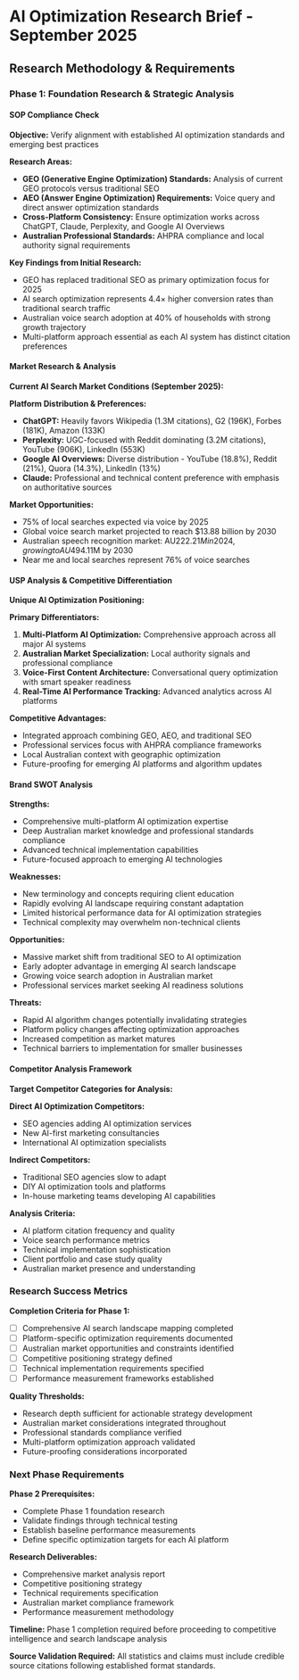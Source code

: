 # AI Optimization Research Brief - September 2025

## Research Methodology & Requirements

### Phase 1: Foundation Research & Strategic Analysis

#### SOP Compliance Check
**Objective:** Verify alignment with established AI optimization standards and emerging best practices

**Research Areas:**
- **GEO (Generative Engine Optimization) Standards:** Analysis of current GEO protocols versus traditional SEO
- **AEO (Answer Engine Optimization) Requirements:** Voice query and direct answer optimization standards
- **Cross-Platform Consistency:** Ensure optimization works across ChatGPT, Claude, Perplexity, and Google AI Overviews
- **Australian Professional Standards:** AHPRA compliance and local authority signal requirements

**Key Findings from Initial Research:**
- GEO has replaced traditional SEO as primary optimization focus for 2025
- AI search optimization represents 4.4× higher conversion rates than traditional search traffic
- Australian voice search adoption at 40% of households with strong growth trajectory
- Multi-platform approach essential as each AI system has distinct citation preferences

#### Market Research & Analysis
**Current AI Search Market Conditions (September 2025):**

**Platform Distribution & Preferences:**
- **ChatGPT:** Heavily favors Wikipedia (1.3M citations), G2 (196K), Forbes (181K), Amazon (133K)
- **Perplexity:** UGC-focused with Reddit dominating (3.2M citations), YouTube (906K), LinkedIn (553K)
- **Google AI Overviews:** Diverse distribution - YouTube (18.8%), Reddit (21%), Quora (14.3%), LinkedIn (13%)
- **Claude:** Professional and technical content preference with emphasis on authoritative sources

**Market Opportunities:**
- 75% of local searches expected via voice by 2025
- Global voice search market projected to reach $13.88 billion by 2030
- Australian speech recognition market: AU$222.21M in 2024, growing to AU$494.11M by 2030
- Near me and local searches represent 76% of voice searches

#### USP Analysis & Competitive Differentiation
**Unique AI Optimization Positioning:**

**Primary Differentiators:**
1. **Multi-Platform AI Optimization:** Comprehensive approach across all major AI systems
2. **Australian Market Specialization:** Local authority signals and professional compliance
3. **Voice-First Content Architecture:** Conversational query optimization with smart speaker readiness
4. **Real-Time AI Performance Tracking:** Advanced analytics across AI platforms

**Competitive Advantages:**
- Integrated approach combining GEO, AEO, and traditional SEO
- Professional services focus with AHPRA compliance frameworks
- Local Australian context with geographic optimization
- Future-proofing for emerging AI platforms and algorithm updates

#### Brand SWOT Analysis
**Strengths:**
- Comprehensive multi-platform AI optimization expertise
- Deep Australian market knowledge and professional standards compliance
- Advanced technical implementation capabilities
- Future-focused approach to emerging AI technologies

**Weaknesses:**
- New terminology and concepts requiring client education
- Rapidly evolving AI landscape requiring constant adaptation
- Limited historical performance data for AI optimization strategies
- Technical complexity may overwhelm non-technical clients

**Opportunities:**
- Massive market shift from traditional SEO to AI optimization
- Early adopter advantage in emerging AI search landscape
- Growing voice search adoption in Australian market
- Professional services market seeking AI readiness solutions

**Threats:**
- Rapid AI algorithm changes potentially invalidating strategies
- Platform policy changes affecting optimization approaches
- Increased competition as market matures
- Technical barriers to implementation for smaller businesses

#### Competitor Analysis Framework
**Target Competitor Categories for Analysis:**

**Direct AI Optimization Competitors:**
- SEO agencies adding AI optimization services
- New AI-first marketing consultancies
- International AI optimization specialists

**Indirect Competitors:**
- Traditional SEO agencies slow to adapt
- DIY AI optimization tools and platforms
- In-house marketing teams developing AI capabilities

**Analysis Criteria:**
- AI platform citation frequency and quality
- Voice search performance metrics
- Technical implementation sophistication
- Client portfolio and case study quality
- Australian market presence and understanding

### Research Success Metrics

**Completion Criteria for Phase 1:**
- [ ] Comprehensive AI search landscape mapping completed
- [ ] Platform-specific optimization requirements documented
- [ ] Australian market opportunities and constraints identified
- [ ] Competitive positioning strategy defined
- [ ] Technical implementation requirements specified
- [ ] Performance measurement frameworks established

**Quality Thresholds:**
- Research depth sufficient for actionable strategy development
- Australian market considerations integrated throughout
- Professional standards compliance verified
- Multi-platform optimization approach validated
- Future-proofing considerations incorporated

### Next Phase Requirements

**Phase 2 Prerequisites:**
- Complete Phase 1 foundation research
- Validate findings through technical testing
- Establish baseline performance measurements
- Define specific optimization targets for each AI platform

**Research Deliverables:**
- Comprehensive market analysis report
- Competitive positioning strategy
- Technical requirements specification
- Australian market compliance framework
- Performance measurement methodology

**Timeline:** Phase 1 completion required before proceeding to competitive intelligence and search landscape analysis

**Source Validation Required:** All statistics and claims must include credible source citations following established format standards.